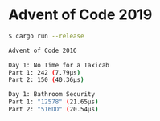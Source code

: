 # Advent of Code 2019

```bash
$ cargo run --release

Advent of Code 2016

Day 1: No Time for a Taxicab
Part 1: 242 (7.79µs)
Part 2: 150 (40.36µs)

Day 1: Bathroom Security
Part 1: "12578" (21.65µs)
Part 2: "516DD" (20.54µs)


```
